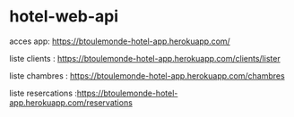 # hotel-web-api
acces app:
https://btoulemonde-hotel-app.herokuapp.com/

liste clients : https://btoulemonde-hotel-app.herokuapp.com/clients/lister

liste chambres : https://btoulemonde-hotel-app.herokuapp.com/chambres

liste resercations :https://btoulemonde-hotel-app.herokuapp.com/reservations
